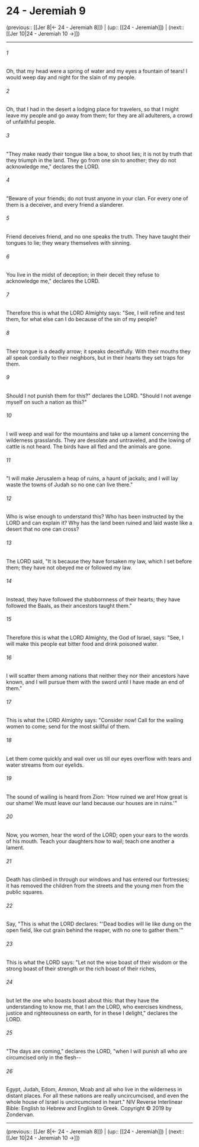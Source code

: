 # 24 - Jeremiah 9

(previous:: [[Jer 8|← 24 - Jeremiah 8]]) | (up:: [[24 - Jeremiah]]) | (next:: [[Jer 10|24 - Jeremiah 10 →]])

***


###### 1 
Oh, that my head were a spring of water and my eyes a fountain of tears! I would weep day and night for the slain of my people. 

###### 2 
Oh, that I had in the desert a lodging place for travelers, so that I might leave my people and go away from them; for they are all adulterers, a crowd of unfaithful people. 

###### 3 
"They make ready their tongue like a bow, to shoot lies; it is not by truth that they triumph in the land. They go from one sin to another; they do not acknowledge me," declares the LORD. 

###### 4 
"Beware of your friends; do not trust anyone in your clan. For every one of them is a deceiver, and every friend a slanderer. 

###### 5 
Friend deceives friend, and no one speaks the truth. They have taught their tongues to lie; they weary themselves with sinning. 

###### 6 
You live in the midst of deception; in their deceit they refuse to acknowledge me," declares the LORD. 

###### 7 
Therefore this is what the LORD Almighty says: "See, I will refine and test them, for what else can I do because of the sin of my people? 

###### 8 
Their tongue is a deadly arrow; it speaks deceitfully. With their mouths they all speak cordially to their neighbors, but in their hearts they set traps for them. 

###### 9 
Should I not punish them for this?" declares the LORD. "Should I not avenge myself on such a nation as this?" 

###### 10 
I will weep and wail for the mountains and take up a lament concerning the wilderness grasslands. They are desolate and untraveled, and the lowing of cattle is not heard. The birds have all fled and the animals are gone. 

###### 11 
"I will make Jerusalem a heap of ruins, a haunt of jackals; and I will lay waste the towns of Judah so no one can live there." 

###### 12 
Who is wise enough to understand this? Who has been instructed by the LORD and can explain it? Why has the land been ruined and laid waste like a desert that no one can cross? 

###### 13 
The LORD said, "It is because they have forsaken my law, which I set before them; they have not obeyed me or followed my law. 

###### 14 
Instead, they have followed the stubbornness of their hearts; they have followed the Baals, as their ancestors taught them." 

###### 15 
Therefore this is what the LORD Almighty, the God of Israel, says: "See, I will make this people eat bitter food and drink poisoned water. 

###### 16 
I will scatter them among nations that neither they nor their ancestors have known, and I will pursue them with the sword until I have made an end of them." 

###### 17 
This is what the LORD Almighty says: "Consider now! Call for the wailing women to come; send for the most skillful of them. 

###### 18 
Let them come quickly and wail over us till our eyes overflow with tears and water streams from our eyelids. 

###### 19 
The sound of wailing is heard from Zion: 'How ruined we are! How great is our shame! We must leave our land because our houses are in ruins.'" 

###### 20 
Now, you women, hear the word of the LORD; open your ears to the words of his mouth. Teach your daughters how to wail; teach one another a lament. 

###### 21 
Death has climbed in through our windows and has entered our fortresses; it has removed the children from the streets and the young men from the public squares. 

###### 22 
Say, "This is what the LORD declares: "'Dead bodies will lie like dung on the open field, like cut grain behind the reaper, with no one to gather them.'" 

###### 23 
This is what the LORD says: "Let not the wise boast of their wisdom or the strong boast of their strength or the rich boast of their riches, 

###### 24 
but let the one who boasts boast about this: that they have the understanding to know me, that I am the LORD, who exercises kindness, justice and righteousness on earth, for in these I delight," declares the LORD. 

###### 25 
"The days are coming," declares the LORD, "when I will punish all who are circumcised only in the flesh-- 

###### 26 
Egypt, Judah, Edom, Ammon, Moab and all who live in the wilderness in distant places. For all these nations are really uncircumcised, and even the whole house of Israel is uncircumcised in heart." NIV Reverse Interlinear Bible: English to Hebrew and English to Greek. Copyright © 2019 by Zondervan.

***

(previous:: [[Jer 8|← 24 - Jeremiah 8]]) | (up:: [[24 - Jeremiah]]) | (next:: [[Jer 10|24 - Jeremiah 10 →]])
